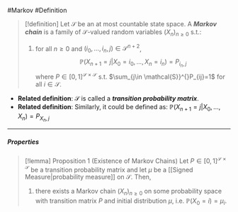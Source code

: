 #Markov #Definition 

> [!definition]
> Let $\mathcal{S}$ be an at most countable state space. A ***Markov chain*** is a family of $\mathcal{S}$-valued random variables $(X_{n})_{n\geq 0}$ s.t.:
> 1. for all $n\geq 0$ and $(i_{0},\dots,i_{n},j)\in \mathcal{S}^{n+2}$, $$\mathbb{P}(X_{n+1}=j|X_{0}=i_{0},\dots,X_{n}=i_{n})=P_{i_{n},j}$$where $P\in [0,1]^{\mathcal{S}\times \mathcal{S}}$ s.t. $\sum_{j\in \mathcal{S}}^{}P_{ij}=1$ for all $i\in \mathcal{S}$. 
- **Related definition**: $\mathcal{S}$ is called a ***transition probability matrix***.
- **Related definition**: Similarly, it could be defined as: $\mathbb{P}(X_{n+1}=j|X_{0},\dots,X_{n})=P_{X_{n},j}$
---
##### Properties
> [!lemma] Proposition 1 (Existence of Markov Chains)
> Let $P\in [0,1]^{\mathcal{S\times S}}$ be a transition probability matrix and let $\mu$ be a [[Signed Measure|probability measure]] on $\mathcal{S}$. Then, 
> 1. there exists a Markov chain $(X_{n})_{n\geq 0}$ on some probability space with transition matrix $P$ and initial distribution $\mu$, i.e. $\mathbb{P}(X_{0}=i)=\mu_{i}$.